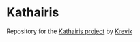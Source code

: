 # Kathairis
Repository for the [Kathairis project](https://www.curseforge.com/minecraft/mc-mods/refinable-resources) by [Krevik](https://github.com/Krevik)
